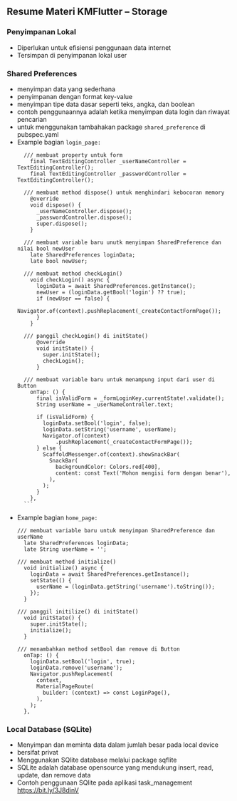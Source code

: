 ## Resume Materi KMFlutter – Storage
### Penyimpanan Lokal
  - Diperlukan untuk efisiensi penggunaan data internet
  - Tersimpan di penyimpanan lokal user

### Shared Preferences
  - menyimpan data yang sederhana
  - penyimpanan dengan format key-value
  - menyimpan tipe data dasar seperti teks, angka, dan boolean
  - contoh penggunaannya adalah ketika menyimpan data login dan riwayat pencarian
  - untuk menggunakan tambahakan package ``` shared_preference ``` di pubspec.yaml
  - Example bagian ``` login_page: ```
      ```
        /// membuat property untuk form
          final TextEditingController _userNameController = TextEditingController();
          final TextEditingController _passwordController = TextEditingController();

        /// membuat method dispose() untuk menghindari kebocoran memory
          @override
          void dispose() {
            _userNameController.dispose();
            _passwordController.dispose();
            super.dispose();
          }

        /// membuat variable baru unutk menyimpan SharedPreference dan nilai bool newUser
          late SharedPreferences loginData;
          late bool newUser;

        /// membuat method checkLogin()
          void checkLogin() async {
            loginData = await SharedPreferences.getInstance();
            newUser = (loginData.getBool('login') ?? true);
            if (newUser == false) {
              Navigator.of(context).pushReplacement(_createContactFormPage());
            }
          }

        /// panggil checkLogin() di initState()
            @override
            void initState() {
              super.initState();
              checkLogin();
            }

        /// membuat variable baru untuk menampung input dari user di Button
          onTap: () {
            final isValidForm = _formLoginKey.currentState!.validate();
            String userName = _userNameController.text;

            if (isValidForm) {
              loginData.setBool('login', false);
              loginData.setString('username', userName);
              Navigator.of(context)
                  .pushReplacement(_createContactFormPage());
            } else {
              ScaffoldMessenger.of(context).showSnackBar(
                SnackBar(
                  backgroundColor: Colors.red[400],
                  content: const Text('Mohon mengisi form dengan benar'),
                ),
              );
            }
          },
        ```

  - Example bagian ``` home_page: ```
      ```
      /// membuat variable baru untuk menyimpan SharedPreference dan userName
        late SharedPreferences loginData;
        late String userName = '';

      /// membuat method initialize()
        void initialize() async {
          loginData = await SharedPreferences.getInstance();
          setState(() {
            userName = (loginData.getString('username').toString());
          });
        }

      /// panggil initilize() di initState()
        void initState() {
          super.initState();
          initialize();
        }

      /// menambahkan method setBool dan remove di Button
        onTap: () {
          loginData.setBool('login', true);
          loginData.remove('username');
          Navigator.pushReplacement(
            context,
            MaterialPageRoute(
              builder: (context) => const LoginPage(),
            ),
          );
        },
      ```
### Local Database (SQLite)
- Menyimpan dan meminta data dalam jumlah besar pada local device
- bersifat privat
- Menggunakan SQlite database melalui package sqflite
- SQLite adalah database opensource yang mendukung insert, read, update, dan remove data
- Contoh penggunaan SQlite pada aplikasi task_management https://bit.ly/3J8dinV
